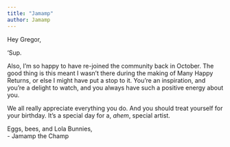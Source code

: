 ```yaml
---
title: "Jamamp"
author: Jamamp
---
```


Hey Gregor,

‘Sup.

Also, I’m so happy to have re-joined the community back in October. The good thing is this meant I wasn’t there during the making of Many Happy Returns, or else I might have put a stop to it. You’re an inspiration, and you’re a delight to watch, and you always have such a positive energy about you.

We all really appreciate everything you do. And you should treat yourself for your birthday. It’s a special day for a, *ahem*, special artist.

Eggs, bees, and Lola Bunnies,  
\- Jamamp the Champ
